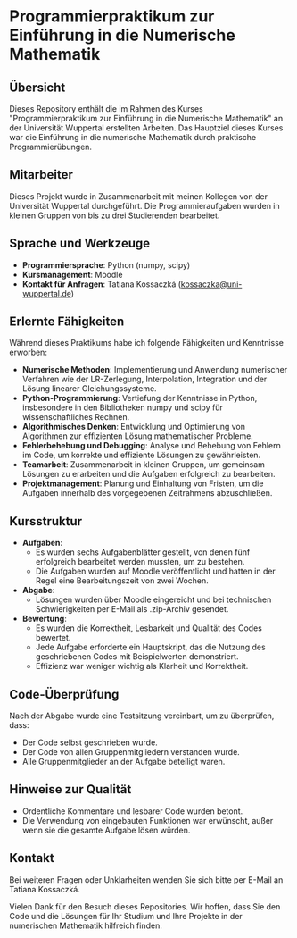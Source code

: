 
# Programmierpraktikum zur Einführung in die Numerische Mathematik

## Übersicht
Dieses Repository enthält die im Rahmen des Kurses "Programmierpraktikum zur Einführung in die Numerische Mathematik" an der Universität Wuppertal erstellten Arbeiten. Das Hauptziel dieses Kurses war die Einführung in die numerische Mathematik durch praktische Programmierübungen.

## Mitarbeiter
Dieses Projekt wurde in Zusammenarbeit mit meinen Kollegen von der Universität Wuppertal durchgeführt. Die Programmieraufgaben wurden in kleinen Gruppen von bis zu drei Studierenden bearbeitet.

## Sprache und Werkzeuge
- **Programmiersprache**: Python (numpy, scipy)
- **Kursmanagement**: Moodle
- **Kontakt für Anfragen**: Tatiana Kossaczká (kossaczka@uni-wuppertal.de)

## Erlernte Fähigkeiten
Während dieses Praktikums habe ich folgende Fähigkeiten und Kenntnisse erworben:

- **Numerische Methoden**: Implementierung und Anwendung numerischer Verfahren wie der LR-Zerlegung, Interpolation, Integration und der Lösung linearer Gleichungssysteme.
- **Python-Programmierung**: Vertiefung der Kenntnisse in Python, insbesondere in den Bibliotheken numpy und scipy für wissenschaftliches Rechnen.
- **Algorithmisches Denken**: Entwicklung und Optimierung von Algorithmen zur effizienten Lösung mathematischer Probleme.
- **Fehlerbehebung und Debugging**: Analyse und Behebung von Fehlern im Code, um korrekte und effiziente Lösungen zu gewährleisten.
- **Teamarbeit**: Zusammenarbeit in kleinen Gruppen, um gemeinsam Lösungen zu erarbeiten und die Aufgaben erfolgreich zu bearbeiten.
- **Projektmanagement**: Planung und Einhaltung von Fristen, um die Aufgaben innerhalb des vorgegebenen Zeitrahmens abzuschließen.

## Kursstruktur
- **Aufgaben**:
  - Es wurden sechs Aufgabenblätter gestellt, von denen fünf erfolgreich bearbeitet werden mussten, um zu bestehen.
  - Die Aufgaben wurden auf Moodle veröffentlicht und hatten in der Regel eine Bearbeitungszeit von zwei Wochen.
- **Abgabe**:
  - Lösungen wurden über Moodle eingereicht und bei technischen Schwierigkeiten per E-Mail als .zip-Archiv gesendet.
- **Bewertung**:
  - Es wurden die Korrektheit, Lesbarkeit und Qualität des Codes bewertet.
  - Jede Aufgabe erforderte ein Hauptskript, das die Nutzung des geschriebenen Codes mit Beispielwerten demonstriert.
  - Effizienz war weniger wichtig als Klarheit und Korrektheit.

## Code-Überprüfung
Nach der Abgabe wurde eine Testsitzung vereinbart, um zu überprüfen, dass:
- Der Code selbst geschrieben wurde.
- Der Code von allen Gruppenmitgliedern verstanden wurde.
- Alle Gruppenmitglieder an der Aufgabe beteiligt waren.

## Hinweise zur Qualität
- Ordentliche Kommentare und lesbarer Code wurden betont.
- Die Verwendung von eingebauten Funktionen war erwünscht, außer wenn sie die gesamte Aufgabe lösen würden.

## Kontakt
Bei weiteren Fragen oder Unklarheiten wenden Sie sich bitte per E-Mail an Tatiana Kossaczká.

Vielen Dank für den Besuch dieses Repositories. Wir hoffen, dass Sie den Code und die Lösungen für Ihr Studium und Ihre Projekte in der numerischen Mathematik hilfreich finden.

